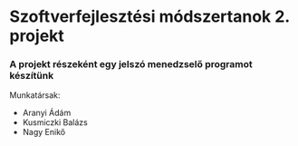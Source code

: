 # Szoftverfejlesztési módszertanok 2. projekt
### A projekt részeként egy jelszó menedzselő programot készítünk

Munkatársak:
- Aranyi Ádám
- Kusmiczki Balázs
- Nagy Enikő
